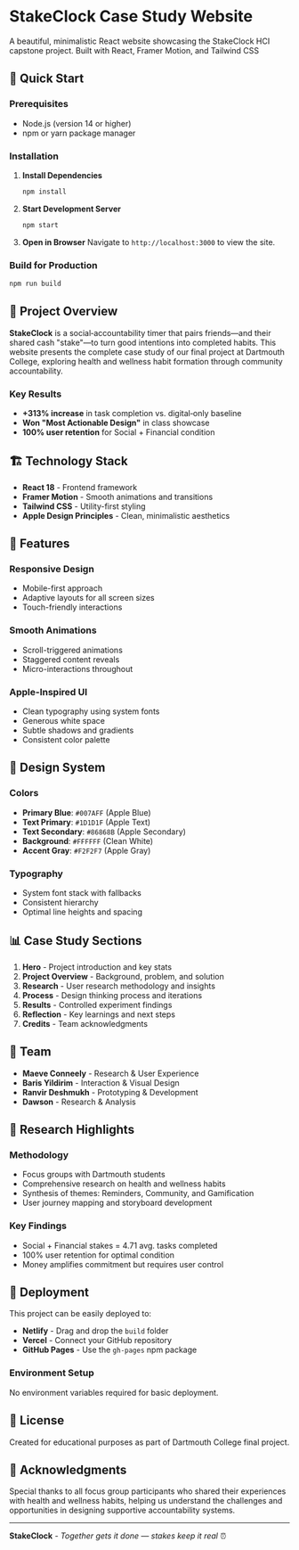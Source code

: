 # StakeClock Case Study Website

A beautiful, minimalistic React website showcasing the StakeClock HCI capstone project. Built with React, Framer Motion, and Tailwind CSS 

## 🚀 Quick Start

### Prerequisites
- Node.js (version 14 or higher)
- npm or yarn package manager

### Installation

1. **Install Dependencies**
   ```bash
   npm install
   ```

2. **Start Development Server**
   ```bash
   npm start
   ```

3. **Open in Browser**
   Navigate to `http://localhost:3000` to view the site.

### Build for Production
```bash
npm run build
```

## 🎯 Project Overview

**StakeClock** is a social‑accountability timer that pairs friends—and their shared cash "stake"—to turn good intentions into completed habits. This website presents the complete case study of our final project at Dartmouth College, exploring health and wellness habit formation through community accountability.

### Key Results
- **+313% increase** in task completion vs. digital‑only baseline
- **Won "Most Actionable Design"** in class showcase
- **100% user retention** for Social + Financial condition

## 🏗️ Technology Stack

- **React 18** - Frontend framework
- **Framer Motion** - Smooth animations and transitions
- **Tailwind CSS** - Utility-first styling
- **Apple Design Principles** - Clean, minimalistic aesthetics

## 📱 Features

### Responsive Design
- Mobile-first approach
- Adaptive layouts for all screen sizes
- Touch-friendly interactions

### Smooth Animations
- Scroll-triggered animations
- Staggered content reveals
- Micro-interactions throughout

### Apple-Inspired UI
- Clean typography using system fonts
- Generous white space
- Subtle shadows and gradients
- Consistent color palette

## 🎨 Design System

### Colors
- **Primary Blue**: `#007AFF` (Apple Blue)
- **Text Primary**: `#1D1D1F` (Apple Text)
- **Text Secondary**: `#86868B` (Apple Secondary)
- **Background**: `#FFFFFF` (Clean White)
- **Accent Gray**: `#F2F2F7` (Apple Gray)

### Typography
- System font stack with fallbacks
- Consistent hierarchy
- Optimal line heights and spacing

## 📊 Case Study Sections

1. **Hero** - Project introduction and key stats
2. **Project Overview** - Background, problem, and solution
3. **Research** - User research methodology and insights
4. **Process** - Design thinking process and iterations
5. **Results** - Controlled experiment findings
6. **Reflection** - Key learnings and next steps
7. **Credits** - Team acknowledgments

## 👥 Team

- **Maeve Conneely** - Research & User Experience
- **Baris Yildirim** - Interaction & Visual Design  
- **Ranvir Deshmukh** - Prototyping & Development
- **Dawson** - Research & Analysis

## 🔬 Research Highlights

### Methodology
- Focus groups with Dartmouth students
- Comprehensive research on health and wellness habits
- Synthesis of themes: Reminders, Community, and Gamification
- User journey mapping and storyboard development

### Key Findings
- Social + Financial stakes = 4.71 avg. tasks completed
- 100% user retention for optimal condition
- Money amplifies commitment but requires user control

## 🚀 Deployment

This project can be easily deployed to:
- **Netlify** - Drag and drop the `build` folder
- **Vercel** - Connect your GitHub repository
- **GitHub Pages** - Use the `gh-pages` npm package

### Environment Setup
No environment variables required for basic deployment.

## 📝 License

Created for educational purposes as part of Dartmouth College final project.

## 🙏 Acknowledgments

Special thanks to all focus group participants who shared their experiences with health and wellness habits, helping us understand the challenges and opportunities in designing supportive accountability systems.

---

**StakeClock** - *Together gets it done — stakes keep it real* ⏰ 